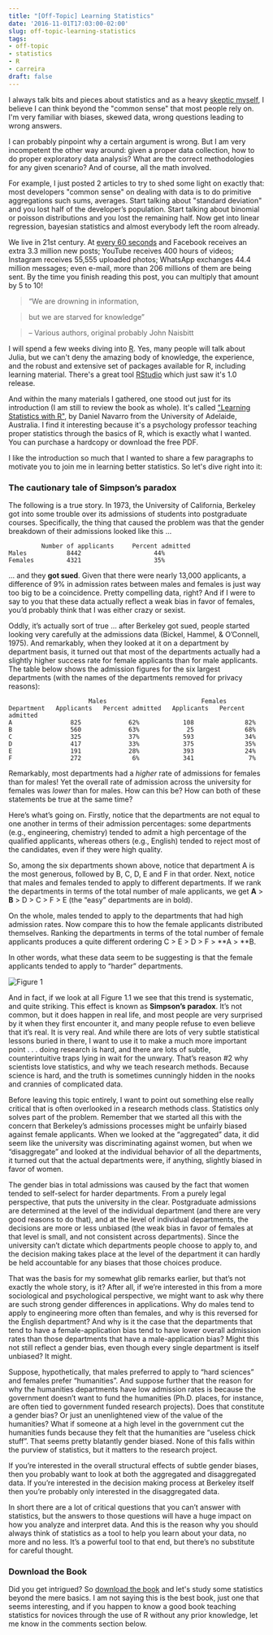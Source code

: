 ```yaml
---
title: "[Off-Topic] Learning Statistics"
date: '2016-11-01T17:03:00-02:00'
slug: off-topic-learning-statistics
tags:
- off-topic
- statistics
- R
- carreira
draft: false
---
```


I always talk bits and pieces about statistics and as a heavy [skeptic myself](http://www.akitaonrails.com/science), I believe I can think beyond the "common sense" that most people rely on. I'm very familiar with biases, skewed data, wrong questions leading to wrong answers.

I can probably pinpoint why a certain argument is wrong. But I am very incompetent the other way around: given a proper data collection, how to do proper exploratory data analysis? What are the correct methodologies for any given scenario? And of course, all the math involved.

For example, I just posted 2 articles to try to shed some light on exactly that: most developers "common sense" on dealing with data is to do primitive aggregations such sums, averages. Start talking about "standard deviation" and you lost half of the developer’s population. Start talking about binomial or poisson distributions and you lost the remaining half. Now get into linear regression, bayesian statistics and almost everybody left the room already.

We live in 21st century. At [every 60 seconds](http://www.smartinsights.com/internet-marketing-statistics/happens-online-60-seconds/) and Facebook receives an extra 3.3 million new posts; YouTube receives 400 hours of videos; Instagram receives 55,555 uploaded photos; WhatsApp exchanges 44.4 million messages; even e-mail, more than 206 millions of them are being sent. By the time you finish reading this post, you can multiply that amount by 5 to 10!

> “We are drowning in information,

> but we are starved for knowledge”

> – Various authors, original probably John Naisbitt

I will spend a few weeks diving into [R](https://www.r-project.org/). Yes, many people will talk about Julia, but we can't deny the amazing body of knowledge, the experience, and the robust and extensive set of packages available for R, including learning material. There's a great tool [RStudio](https://blog.rstudio.org/2016/11/01/announcing-rstudio-v1-0/) which just saw it's 1.0 release.

And within the many materials I gathered, one stood out just for its introduction (I am still to review the book as whole). It's called ["Learning Statistics with R"](http://health.adelaide.edu.au/psychology/ccs/teaching/lsr/), by Daniel Navarro from the University of Adelaide, Australia. I find it interesting because it's a psychology professor teaching proper statistics through the basics of R, which is exactly what I wanted. You can purchase a hardcopy or download the free PDF.

I like the introduction so much that I wanted to share a few paragraphs to motivate you to join me in learning better statistics. So let's dive right into it:

### The cautionary tale of Simpson’s paradox

The following is a true story. In 1973, the University of California, Berkeley got into some trouble over its admissions of students into postgraduate courses. Specifically, the thing that caused the problem was that the gender breakdown of their admissions looked like this ...

```
         Number of applicants     Percent admitted
Males           8442                    44%
Females         4321                    35%
```

... and they **got sued**. Given that there were nearly 13,000 applicants, a difference of 9% in admission rates between males and females is just way too big to be a coincidence. Pretty compelling data, right? And if I were to say to you that these data actually reflect a weak bias in favor of females, you’d probably think that I was either crazy or sexist.

Oddly, it’s actually sort of true ... after Berkeley got sued, people started looking very carefully at the admissions data (Bickel, Hammel, & O’Connell, 1975). And remarkably, when they looked at it on a department by department basis, it turned out that most of the departments actually had a slightly higher success rate for female applicants than for male applicants. The table below shows the admission figures for the six largest departments (with the names of the departments removed for privacy reasons):

```
                      Males                          Females
Department   Applicants   Percent admitted   Applicants   Percent admitted
A                825             62%            108              82%
B                560             63%             25              68%
C                325             37%            593              34%
D                417             33%            375              35%
E                191             28%            393              24%
F                272              6%            341               7%
```

Remarkably, most departments had a _higher_ rate of admissions for females than for males! Yet the overall rate of admission across the university for females was _lower_ than for males. How can this be? How can both of these statements be true at the same time?

Here’s what’s going on. Firstly, notice that the departments are not equal to one another in terms of their admission percentages: some departments (e.g., engineering, chemistry) tended to admit a high percentage of the qualified applicants, whereas others (e.g., English) tended to reject most of the candidates, even if they were high quality.

So, among the six departments shown above, notice that department A is the most generous, followed by B, C, D, E and F in that order. Next, notice that males and females tended to apply to different departments. If we rank the departments in terms of the total number of male applicants, we get **A** > **B** > D > C > F > E (the “easy” departments are in bold).

On the whole, males tended to apply to the departments that had high admission rates. Now compare this to how the female applicants distributed themselves. Ranking the departments in terms of the total number of female applicants produces a quite different ordering C > E > D > F > **A > **B.

In other words, what these data seem to be suggesting is that the female applicants tended to apply to “harder” departments.

![Figure 1](https://akitaonrails.s3.amazonaws.com/assets/image_asset/image/571/Screen_Shot_2016-11-01_at_16.58.47.png)

And in fact, if we look at all Figure 1.1 we see that this trend is systematic, and quite striking. This effect is known as **Simpson’s paradox**. It’s not common, but it does happen in real life, and most people are very surprised by it when they first encounter it, and many people refuse to even believe that it’s real. It is very real. And while there are lots of very subtle statistical lessons buried in there, I want to use it to make a much more important point . . . doing research is hard, and there are lots of subtle, counterintuitive traps lying in wait for the unwary. That’s reason #2 why scientists love statistics, and why we teach research methods. Because science is hard, and the truth is sometimes cunningly hidden in the nooks and crannies of complicated data.

Before leaving this topic entirely, I want to point out something else really critical that is often overlooked in a research methods class. Statistics only solves part of the problem. Remember that we started all this with the concern that Berkeley’s admissions processes might be unfairly biased against female applicants. When we looked at the “aggregated” data, it did seem like the university was discriminating against women, but when we “disaggregate” and looked at the individual behavior of all the departments, it turned out that the actual departments were, if anything, slightly biased in favor of women.

The gender bias in total admissions was caused by the fact that women tended to self-select for harder departments. From a purely legal perspective, that puts the university in the clear. Postgraduate admissions are determined at the level of the individual department (and there are very good reasons to do that), and at the level of individual departments, the decisions are more or less unbiased (the weak bias in favor of females at that level is small, and not consistent across departments). Since the university can’t dictate which departments people choose to apply to, and the decision making takes place at the level of the department it can hardly be held accountable for any biases that those choices produce.

That was the basis for my somewhat glib remarks earlier, but that’s not exactly the whole story, is it? After all, if we’re interested in this from a more sociological and psychological perspective, we might want to ask why there are such strong gender differences in applications. Why do males tend to apply to engineering more often than females, and why is this reversed for the English department? And why is it the case that the departments that tend to have a female-application bias tend to have lower overall admission rates than those departments that have a male-application bias? Might this not still reflect a gender bias, even though every single department is itself unbiased? It might.

Suppose, hypothetically, that males preferred to apply to “hard sciences” and females prefer “humanities”. And suppose further that the reason for why the humanities departments have low admission rates is because the government doesn’t want to fund the humanities (Ph.D. places, for instance, are often tied to government funded research projects). Does that constitute a gender bias? Or just an unenlightened view of the value of the humanities? What if someone at a high level in the government cut the humanities funds because they felt that the humanities are “useless chick stuff”. That seems pretty blatantly gender biased. None of this falls within the purview of statistics, but it matters to the research project.

If you’re interested in the overall structural effects of subtle gender biases, then you probably want to look at both the aggregated and disaggregated data. If you’re interested in the decision making process at Berkeley itself then you’re probably only interested in the disaggregated data.

In short there are a lot of critical questions that you can’t answer with statistics, but the answers to those questions will have a huge impact on how you analyze and interpret data. And this is the reason why you should always think of statistics as a tool to help you learn about your data, no more and no less. It’s a powerful tool to that end, but there’s no substitute for careful thought.

### Download the Book

Did you get intrigued? So [download the book](http://health.adelaide.edu.au/psychology/ccs/teaching/lsr/) and let's study some statistics beyond the mere basics. I am not saying this is the best book, just one that seems interesting, and if you happen to know a good book teaching statistics for novices through the use of R without any prior knowledge, let me know in the comments section below.

